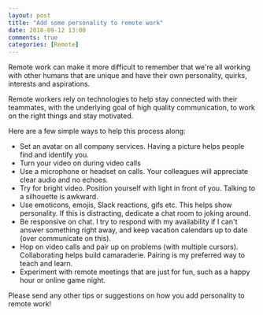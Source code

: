 ```yaml
---
layout: post
title: "Add some personality to remote work"
date: 2018-09-12 13:00
comments: true
categories: [Remote]
---
```


Remote work can make it more difficult to remember that we're all working with other humans that are unique and have their own personality, quirks, interests and aspirations.

Remote workers rely on technologies to help stay connected with their teammates, with the underlying goal of high quality communication, to work on the right things and stay motivated.

Here are a few simple ways to help this process along:

- Set an avatar on all company services. Having a picture helps people find and identify you.
- Turn your video on during video calls
- Use a microphone or headset on calls. Your colleagues will appreciate clear audio and no echoes.
- Try for bright video. Position yourself with light in front of you. Talking to a silhouette is awkward.
- Use emoticons, emojis, Slack reactions, gifs etc. This helps show personality. If this is distracting, dedicate a chat room to joking around.
- Be responsive on chat. I try to respond with my availability if I can't answer something right away, and keep vacation calendars up to date (over communicate on this).
- Hop on video calls and pair up on problems (with multiple cursors). Collaborating helps build camaraderie. Pairing is my preferred way to teach and learn.
- Experiment with remote meetings that are just for fun, such as a happy hour or online game night.

Please send any other tips or suggestions on how you add personality to remote work!



